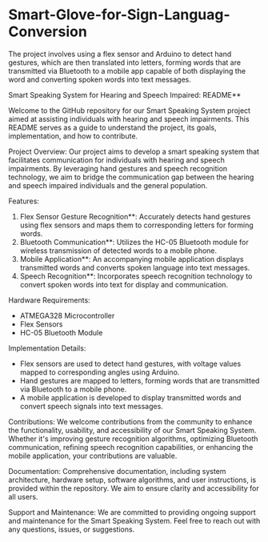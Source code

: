 # Smart-Glove-for-Sign-Languag-Conversion
The project involves using a flex sensor and Arduino to detect hand gestures, which are then translated into letters, forming words that are transmitted via Bluetooth to a mobile app capable of both displaying the word and converting spoken words into text messages.


Smart Speaking System for Hearing and Speech Impaired: README**

Welcome to the GitHub repository for our Smart Speaking System project aimed at assisting individuals with hearing and speech impairments. This README serves as a guide to understand the project, its goals, implementation, and how to contribute.

Project Overview:
Our project aims to develop a smart speaking system that facilitates communication for individuals with hearing and speech impairments. By leveraging hand gestures and speech recognition technology, we aim to bridge the communication gap between the hearing and speech impaired individuals and the general population.

Features:
1. Flex Sensor Gesture Recognition**: Accurately detects hand gestures using flex sensors and maps them to corresponding letters for forming words.
2. Bluetooth Communication**: Utilizes the HC-05 Bluetooth module for wireless transmission of detected words to a mobile phone.
3. Mobile Application**: An accompanying mobile application displays transmitted words and converts spoken language into text messages.
4. Speech Recognition**: Incorporates speech recognition technology to convert spoken words into text for display and communication.

Hardware Requirements:
- ATMEGA328 Microcontroller
- Flex Sensors
- HC-05 Bluetooth Module

Implementation Details:
- Flex sensors are used to detect hand gestures, with voltage values mapped to corresponding angles using Arduino.
- Hand gestures are mapped to letters, forming words that are transmitted via Bluetooth to a mobile phone.
- A mobile application is developed to display transmitted words and convert speech signals into text messages.

Contributions:
We welcome contributions from the community to enhance the functionality, usability, and accessibility of our Smart Speaking System. Whether it's improving gesture recognition algorithms, optimizing Bluetooth communication, refining speech recognition capabilities, or enhancing the mobile application, your contributions are valuable.


Documentation:
Comprehensive documentation, including system architecture, hardware setup, software algorithms, and user instructions, is provided within the repository. We aim to ensure clarity and accessibility for all users.

Support and Maintenance:
We are committed to providing ongoing support and maintenance for the Smart Speaking System. Feel free to reach out with any questions, issues, or suggestions.

